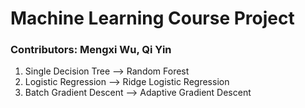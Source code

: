 # Machine Learning Course Project
### Contributors: Mengxi Wu, Qi Yin
1. Single Decision Tree --> Random Forest  
2. Logistic Regression --> Ridge Logistic Regression  
3. Batch Gradient Descent --> Adaptive Gradient Descent  

